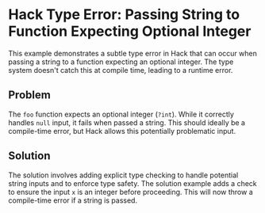 # Hack Type Error: Passing String to Function Expecting Optional Integer

This example demonstrates a subtle type error in Hack that can occur when passing a string to a function expecting an optional integer.  The type system doesn't catch this at compile time, leading to a runtime error.

## Problem

The `foo` function expects an optional integer (`?int`). While it correctly handles `null` input, it fails when passed a string.  This should ideally be a compile-time error, but Hack allows this potentially problematic input.

## Solution

The solution involves adding explicit type checking to handle potential string inputs and to enforce type safety.  The solution example adds a check to ensure the input `x` is an integer before proceeding. This will now throw a compile-time error if a string is passed. 
